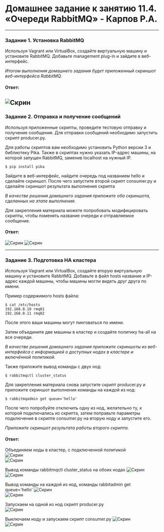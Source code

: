 # Домашнее задание к занятию 11.4. «Очереди RabbitMQ» - Карпов Р.А.

---

### Задание 1. Установка RabbitMQ

Используя Vagrant или VirtualBox, создайте виртуальную машину и установите RabbitMQ.
Добавьте management plug-in и зайдите в веб-интерфейс.

*Итогом выполнения домашнего задания будет приложенный скриншот веб-интерфейса RabbitMQ.*

#### Ответ:   
![Скрин](https://github.com/Karhq/11.4_hw_RabbitMQ/blob/main/Задание%201.png)
---

### Задание 2. Отправка и получение сообщений

Используя приложенные скрипты, проведите тестовую отправку и получение сообщения.
Для отправки сообщений необходимо запустить скрипт producer.py.

Для работы скриптов вам необходимо установить Python версии 3 и библиотеку Pika.
Также в скриптах нужно указать IP-адрес машины, на которой запущен RabbitMQ, заменив localhost на нужный IP.

```shell script
$ pip install pika
```

Зайдите в веб-интерфейс, найдите очередь под названием hello и сделайте скриншот.
После чего запустите второй скрипт consumer.py и сделайте скриншот результата выполнения скрипта

*В качестве решения домашнего задания приложите оба скриншота, сделанных на этапе выполнения.*

Для закрепления материала можете попробовать модифицировать скрипты, чтобы поменять название очереди и отправляемое сообщение.

#### Ответ:  
![Скрин](https://github.com/Karhq/11.4_hw_RabbitMQ/blob/main/Задание%202.1.png)
![Скрин](https://github.com/Karhq/11.4_hw_RabbitMQ/blob/main/Задание%202.2.png)

---

### Задание 3. Подготовка HA кластера

Используя Vagrant или VirtualBox, создайте вторую виртуальную машину и установите RabbitMQ.
Добавьте в файл hosts название и IP-адрес каждой машины, чтобы машины могли видеть друг друга по имени.

Пример содержимого hosts файла:
```shell script
$ cat /etc/hosts
192.168.0.10 rmq01
192.168.0.11 rmq02
```
После этого ваши машины могут пинговаться по имени.

Затем объедините две машины в кластер и создайте политику ha-all на все очереди.

*В качестве решения домашнего задания приложите скриншоты из веб-интерфейса с информацией о доступных нодах в кластере и включённой политикой.*

Также приложите вывод команды с двух нод:

```shell script
$ rabbitmqctl cluster_status
```

Для закрепления материала снова запустите скрипт producer.py и приложите скриншот выполнения команды на каждой из нод:

```shell script
$ rabbitmqadmin get queue='hello'
```

После чего попробуйте отключить одну из нод, желательно ту, к которой подключались из скрипта, затем поправьте параметры подключения в скрипте consumer.py на вторую ноду и запустите его.

*Приложите скриншот результата работы второго скрипта.*

#### Ответ:  

Объединяем ноды в кластер, с подключенной политикой   
![Скрин](https://github.com/Karhq/11.4_hw_RabbitMQ/blob/main/Задание%203.png)  
![Скрин](https://github.com/Karhq/11.4_hw_RabbitMQ/blob/main/Задание%203.2.png)  

Вывод команды rabbitmqctl cluster_status на обоих нодах 
![Скрин](https://github.com/Karhq/11.4_hw_RabbitMQ/blob/main/Задание%203.3.png)  
![Скрин](https://github.com/Karhq/11.4_hw_RabbitMQ/blob/main/Задание%203.4.png)  

Вывод команды на каждой из нод, команды rabbitadmin get queue='hello'
![Скрин](https://github.com/Karhq/11.4_hw_RabbitMQ/blob/main/Задание%203.5.png)  
![Скрин](https://github.com/Karhq/11.4_hw_RabbitMQ/blob/main/Задание%203.6.png)  

Запускаем на одной из нод скрипт producer.py  
![Скрин](https://github.com/Karhq/11.4_hw_RabbitMQ/blob/main/Задание%203.7.png)  

Выключаем ноду и запускаем скрипт consumer.py
![Скрин](https://github.com/Karhq/11.4_hw_RabbitMQ/blob/main/Задание%203.9.png)  
![Скрин](https://github.com/Karhq/11.4_hw_RabbitMQ/blob/main/Задание%203.8.png)  
